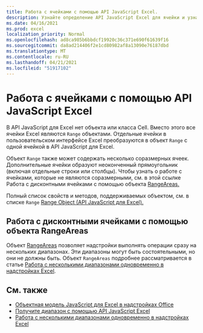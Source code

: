 ```yaml
---
title: Работа с ячейками с помощью API JavaScript Excel.
description: Узнайте определение API JavaScript Excel для ячейки и узнайте, как работать с ячейками.
ms.date: 04/16/2021
ms.prod: excel
localization_priority: Normal
ms.openlocfilehash: ad8ca985b6bbdcf19920c36c371e690f61639f16
ms.sourcegitcommit: da8ad214406f2e1cd80982af8a13090e76187dbd
ms.translationtype: MT
ms.contentlocale: ru-RU
ms.lasthandoff: 04/21/2021
ms.locfileid: "51917102"
---
```

# <a name="work-with-cells-using-the-excel-javascript-api"></a>Работа с ячейками с помощью API JavaScript Excel

В API JavaScript для Excel нет объекта или класса Cell. Вместо этого все ячейки Excel являются `Range` объектами. Отдельные ячейки в пользовательском интерфейсе Excel преобразуются в объект `Range` с одной ячейкой в API JavaScript для Excel.

Объект `Range` также может содержать несколько соразмерных ячеек. Дополнительные ячейки образуют неоконченный прямоугольник (включая отдельные строки или столбцы). Чтобы узнать о работе с ячейками, которые не являются соразмерными, см. в этой ссылке Работа с дисконтными ячейками с помощью объекта [RangeAreas.](#work-with-discontiguous-cells-using-the-rangeareas-object)

Полный список свойств и методов, поддерживаемых объектом, см. в списке `Range` [Range Object (API JavaScript для Excel).](/javascript/api/excel/excel.range)

## <a name="work-with-discontiguous-cells-using-the-rangeareas-object"></a>Работа с дисконтными ячейками с помощью объекта RangeAreas

Объект [RangeAreas](/javascript/api/excel/excel.rangeareas) позволяет надстройки выполнять операции сразу на нескольких диапазонах. Эти диапазоны могут быть состоятельными, но они не должны быть. Объект `RangeAreas` подробнее рассматривается в статье [Работа с несколькими диапазонами одновременно в надстройках Excel](excel-add-ins-multiple-ranges.md).

## <a name="see-also"></a>См. также

- [Объектная модель JavaScript для Excel в надстройках Office](excel-add-ins-core-concepts.md)
- [Получите диапазон с помощью API JavaScript Excel](excel-add-ins-ranges-get.md)
- [Работа с несколькими диапазонами одновременно в надстройках Excel](excel-add-ins-multiple-ranges.md)
